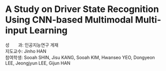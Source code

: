 # **A Study on Driver State Recognition Using CNN-based Multimodal Multi-input Learning**

성　　과: 인공지능연구 게재  
지도교수: Jinho HAN  
참여학생: Sooah SHIN, Jisu KANG, Sooah KIM, Hwanseo YEO, Dongyeon LEE, Jeongjyun LEE, Gijun HAN  
